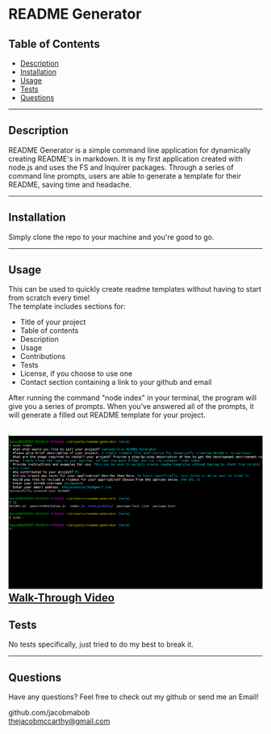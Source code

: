 
  # README Generator


  ## Table of Contents
  
  - [Description](#description)
  - [Installation](#installation)
  - [Usage](#usage)
  - [Tests](#tests)
  - [Questions](#questions)

  ---

  ## Description

  README Generator is a simple command line application for dynamically creating README's in markdown. It is my first application created with node.js and uses the FS and Inquirer packages. Through a series of command line prompts, users are able to generate a template for their README, saving time and headache. 

  ---

  ## Installation

  Simply clone the repo to your machine and you're good to go. 

  ---

  ## Usage

  This can be used to quickly create readme templates without having to start from scratch every time! <br>
  The template includes sections for: <br>

  - Title of your project
  - Table of contents
  - Description 
  - Usage
  - Contributions
  - Tests
  - License, if you choose to use one
  - Contact section containing a link to your github and email<br>

  After running the command "node index" in your terminal, the program will give you a series of prompts. When you've answered all of the prompts, it will generate a filled out README template for your project.  

  ![Screen shot of application](images/readme-gen-1.png)
  <br>
  [Walk-Through Video](https://watch.screencastify.com/v/OiOAM8EMM4nbOdmvWQiw)
  ---

  ## Tests

  No tests specifically, just tried to do my best to break it.

  ---

  ## Questions
  Have any questions? Feel free to check out my github or send me an Email!

  github.com/jacobmabob <br>
  thejacobmccarthy@gmail.com


